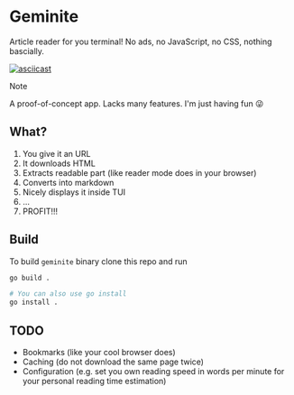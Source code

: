 # Geminite

Article reader for you terminal!
No ads, no JavaScript, no CSS, nothing bascially.

[![asciicast](https://asciinema.org/a/JKLi3sao0ZDuKFiU49bnn6jGy.svg)](https://asciinema.org/a/JKLi3sao0ZDuKFiU49bnn6jGy)

> [!NOTE]  
> A proof-of-concept app. Lacks many features. I'm just having fun 😜

## What?

1. You give it an URL
2. It downloads HTML
3. Extracts readable part (like reader mode does in your browser)
4. Converts into markdown
5. Nicely displays it inside TUI
6. ...
7. PROFIT!!!

## Build

To build `geminite` binary clone this repo and run

```bash
go build .

# You can also use go install
go install .
```

## TODO

- Bookmarks (like your cool browser does)
- Caching (do not download the same page twice)
- Configuration (e.g. set you own reading speed in words per minute for your personal reading time estimation)
